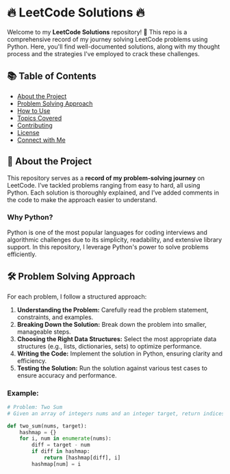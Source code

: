 # 🔥 LeetCode Solutions 🔥

Welcome to my **LeetCode Solutions** repository! 🚀 This repo is a comprehensive record of my journey solving LeetCode problems using Python. Here, you'll find well-documented solutions, along with my thought process and the strategies I've employed to crack these challenges.

## 📚 Table of Contents

- [About the Project](#about-the-project)
- [Problem Solving Approach](#problem-solving-approach)
- [How to Use](#how-to-use)
- [Topics Covered](#topics-covered)
- [Contributing](#contributing)
- [License](#license)
- [Connect with Me](#connect-with-me)

## 📝 About the Project

This repository serves as a **record of my problem-solving journey** on LeetCode. I’ve tackled problems ranging from easy to hard, all using Python. Each solution is thoroughly explained, and I’ve added comments in the code to make the approach easier to understand.

### Why Python?

Python is one of the most popular languages for coding interviews and algorithmic challenges due to its simplicity, readability, and extensive library support. In this repository, I leverage Python's power to solve problems efficiently.

## 🛠 Problem Solving Approach

For each problem, I follow a structured approach:

1. **Understanding the Problem:** Carefully read the problem statement, constraints, and examples.
2. **Breaking Down the Solution:** Break down the problem into smaller, manageable steps.
3. **Choosing the Right Data Structures:** Select the most appropriate data structures (e.g., lists, dictionaries, sets) to optimize performance.
4. **Writing the Code:** Implement the solution in Python, ensuring clarity and efficiency.
5. **Testing the Solution:** Run the solution against various test cases to ensure accuracy and performance.

### Example:

```python
# Problem: Two Sum
# Given an array of integers nums and an integer target, return indices of the two numbers such that they add up to target.

def two_sum(nums, target):
    hashmap = {}
    for i, num in enumerate(nums):
        diff = target - num
        if diff in hashmap:
            return [hashmap[diff], i]
        hashmap[num] = i
